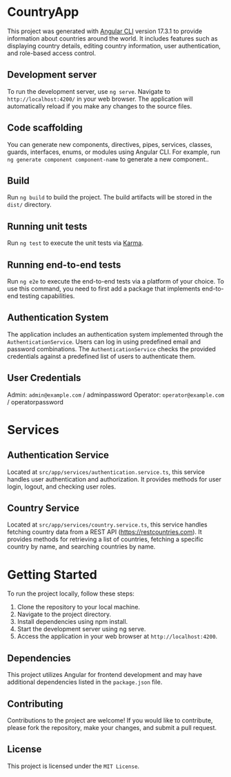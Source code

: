 # CountryApp

This project was generated with [Angular CLI](https://github.com/angular/angular-cli) version 17.3.1 to provide information about countries around the world. 
It includes features such as displaying country details, editing country information, user authentication, and role-based access control.

## Development server

To run the development server, use `ng serve`. Navigate to `http://localhost:4200/` in your web browser. The application will automatically reload if you make any changes to the source files.

## Code scaffolding

You can generate new components, directives, pipes, services, classes, guards, interfaces, enums, or modules using Angular CLI. For example, run `ng generate component component-name` to generate a new component..

## Build

Run `ng build` to build the project. The build artifacts will be stored in the `dist/` directory.

## Running unit tests

Run `ng test` to execute the unit tests via [Karma](https://karma-runner.github.io).

## Running end-to-end tests

Run `ng e2e` to execute the end-to-end tests via a platform of your choice. To use this command, you need to first add a package that implements end-to-end testing capabilities.

## Authentication System

The application includes an authentication system implemented through the `AuthenticationService`. Users can log in using predefined email and password combinations. The `AuthenticationService` checks the provided credentials against a predefined list of users to authenticate them.

## User Credentials

Admin: `admin@example.com` / adminpassword
Operator: `operator@example.com` / operatorpassword


# Services

## Authentication Service

Located at `src/app/services/authentication.service.ts`, this service handles user authentication and authorization. It provides methods for user login, logout, and checking user roles.

## Country Service
Located at `src/app/services/country.service.ts`, this service handles fetching country data from a REST API (https://restcountries.com). It provides methods for retrieving a list of countries, fetching a specific country by name, and searching countries by name.


# Getting Started

To run the project locally, follow these steps:

1. Clone the repository to your local machine.
2. Navigate to the project directory.
3. Install dependencies using npm install.
4. Start the development server using ng serve.
5. Access the application in your web browser at `http://localhost:4200`.

## Dependencies

This project utilizes Angular for frontend development and may have additional dependencies listed in the `package.json` file.

## Contributing

Contributions to the project are welcome! If you would like to contribute, please fork the repository, make your changes, and submit a pull request.

## License

This project is licensed under the `MIT License`.